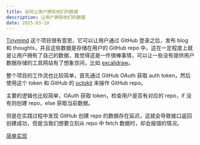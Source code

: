 ```yaml
---
title: 如何让用户拥有他们的数据
description: 让用户拥有他们的数据
date: 2025-03-10
---
```


[Tinymind](https://github.com/mazzzystar/tinymind) 这个项目很有意思，它可以让用户通过 GitHub 登录之后，发布 blog 和 thoughts，并且这些数据是存储在用户的 GitHub repo 中，这在一定程度上就是让用户拥有了自己的数据，我觉得这是一件很棒事情，可以让一些没有提供用户数据存储的工具网站有了想象空间，比如 [excalidraw](https://excalidraw.com)。

整个项目的工作流也比较简单，首先通过 GitHub OAuth 获取 auth token，然后使用这个 token 和 GitHub 的 [octokit](https://github.com/octokit/rest.js) 来操作 GitHub repo。

主要的逻辑也比较简单，OAuth 获取 token，检查用户是否有对应的 repo，if 没有则创建 repo，else 获取当前数据。

但是在实践过程中发现 GitHub 创建 repo 的数据存在延迟，这就会导致接口返回创建成功，但是当我们想要立刻从 repo 中 fetch 数据时，却会报错的情况。

[简单实现](https://github.com/13ruceYu/clone-tinymind)
